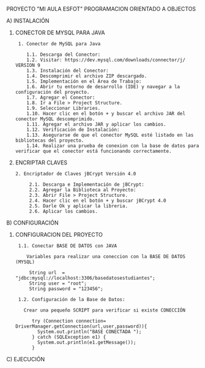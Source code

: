 PROYECTO "MI AULA ESFOT" PROGRAMACION ORIENTADO A OBJECTOS

A) INSTALACIÓN

1. CONECTOR DE MYSQL PARA JAVA
   
        1. Conector de MySQL para Java
   
           1.1. Descarga del Conector:
           1.2. Visitar: https://dev.mysql.com/downloads/connector/j/ VERSION 9
           1.3. Instalación del Conector:
           1.4. Descomprimir el archivo ZIP descargado.
           1.5. Implementación en el Área de Trabajo:
           1.6. Abrir tu entorno de desarrollo (IDE) y navegar a la configuración del proyecto.
           1.7. Agregar el Conector:
           1.8. Ir a File > Project Structure.
           1.9. Seleccionar Libraries.
           1.10. Hacer clic en el botón + y buscar el archivo JAR del conector MySQL descomprimido.
           1.11. Agregar el archivo JAR y aplicar los cambios.
           1.12. Verificación de Instalación:
           1.13. Asegurarse de que el conector MySQL esté listado en las bibliotecas del proyecto.
           1.14. Realizar una prueba de conexion con la base de datos para verificar que el conector está funcionando correctamente.
   

3. ENCRIPTAR CLAVES

       2. Encriptador de Claves jBCrypt Versión 4.0
   
            2.1. Descarga e Implementación de jBCrypt:
            2.2. Agregar la Biblioteca al Proyecto:
            2.3. Abrir File > Project Structure.
            2.4. Hacer clic en el botón + y buscar jBCrypt 4.0
            2.5. Darle Ok y aplicar la libreria.
            2.6. Aplicar los cambios.
   

B) CONFIGURACIÓN

1. CONFIGURACION DEL PROYECTO
   
        1.1. Conectar BASE DE DATOS con JAVA
   
           Variables para realizar una coneccion con la BASE DE DATOS (MYSQL)
   
            String url  = "jdbc:mysql://localhost:3306/basedatosestudiantes";
            String user = "root";
            String password = "123456";
   
        1.2. Configuración de la Base de Datos:
   
          Crear una pequeño SCRIPT para verificar si existe CONECCIÓN
   
             try (Connection connection= DriverManager.getConnection(url,user,password)){
               System.out.println("BASE CONECTADA ");
             } catch (SQLException e1) {
               System.out.println(e1.getMessage());
             }
   


C) EJECUCIÓN



